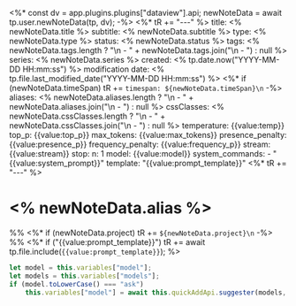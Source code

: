 <%*
const dv = app.plugins.plugins["dataview"].api;
newNoteData = await tp.user.newNoteData(tp, dv);
-%>
<%* tR += "---" %>
title: <% newNoteData.title %>
subtitle: <% newNoteData.subtitle %>
type: <% newNoteData.type %>
status: <% newNoteData.status %>
tags: <% newNoteData.tags.length ? "\n  - " + newNoteData.tags.join("\n  - ") : null %>
series: <% newNoteData.series %>
created: <% tp.date.now("YYYY-MM-DD HH:mm:ss") %>
modification date: <% tp.file.last_modified_date("YYYY-MM-DD HH:mm:ss") %>
<%* if (newNoteData.timeSpan) tR += `timespan: ${newNoteData.timeSpan}\n` -%>
aliases: <% newNoteData.aliases.length ? "\n  - " + newNoteData.aliases.join("\n  - ") : null %>
cssClasses: <% newNoteData.cssClasses.length ? "\n  - " + newNoteData.cssClasses.join("\n  - ") : null %>
temperature: {{value:temp}}
top_p: {{value:top_p}}
max_tokens: {{value:max_tokens}}
presence_penalty: {{value:presence_p}}
frequency_penalty: {{value:frequency_p}}
stream: {{value:stream}}
stop:
n: 1
model: {{value:model}}
system_commands:
    - "{{value:system_prompt}}"
template: "{{value:prompt_template}}"
<%* tR += "---" %>
# <% newNoteData.alias %>
%%
<%* if (newNoteData.project) tR += `${newNoteData.project}\n` -%>
%%
<%* if ("{{value:prompt_template}}") tR += await tp.file.include(`{{value:prompt_template}}`);
%>
```js quickadd
let model = this.variables["model"];
let models = this.variables["models"];
if (model.toLowerCase() === "ask")
    this.variables["model"] = await this.quickAddApi.suggester(models, models);
```